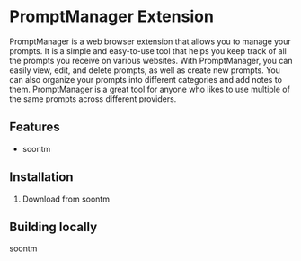 # PromptManager Extension
PromptManager is a web browser extension that allows you to manage your prompts. It is a simple and easy-to-use tool that helps you keep track of all the prompts you receive on various websites. With PromptManager, you can easily view, edit, and delete prompts, as well as create new prompts. You can also organize your prompts into different categories and add notes to them. PromptManager is a great tool for anyone who likes to use multiple of the same prompts across different providers.

## Features
- soontm


## Installation
1. Download from soontm

## Building locally
soontm
